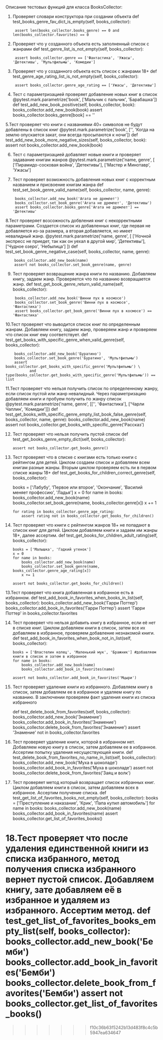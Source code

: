 Описание тестовых функций для класса BooksCollector:


1. Проверяет словари конструктора при создании объекта
    def test_books_genre_fav_dict_is_empty(self, books_collector):

        assert len(books_collector.books_genre) == 0 and len(books_collector.favorites) == 0

2. Проверяет что у созданного объекта есть заполненный список с жанрами
    def test_genre_list_is_not_empty(self, books_collector):

        assert books_collector.genre == ['Фантастика', 'Ужасы', 'Детективы', 'Мультфильмы', 'Комедии']

3. Проверяет что у созданного объекта есть список с жанрами 18+
    def test_genre_age_rating_list_is_not_empty(self, books_collector):

        assert books_collector.genre_age_rating == ['Ужасы', 'Детективы']  

4. Тест с параметризацией проверяет добавление новых книг в список
    @pytest.mark.parametrize('book', ['Мальчик с пальчик', 'Барабашка'])
    def test_add_new_book_positive(self, books_collector, book):
        books_collector.add_new_book(book)
        assert books_collector.books_genre[book] == ''

5.Тест проверяет что книги с названиями 40+ символов не будут добавлены в список книг
    @pytest.mark.parametrize('book', ['', 'Когда на землю опускается закат, они всегда просыпаются к ночи'])
    def test_add_new_book_more_negative_sizes(self, books_collector, book):
        assert not books_collector.add_new_book(book)

6. Тест с параметризацией добавляет новые книги и проверяет задавание книгам жанров
    @pytest.mark.parametrize('name, genre', [
        ['Пирамидо-сосковая война', 'Детективы'],
        ['Мастер и Минотавр', 'Ужасы']

7. Тест проверяет возможность добавления новых книг с корректным названием и присвоение книгам жанра
    def test_set_book_genre_valid_name(self, books_collector, name, genre):

        books_collector.add_new_book('Агата не дремлет')
        books_collector.set_book_genre('Агата не дремлет', 'Детективы')
        assert books_collector.books_genre['Агата не дремлет'] == 'Детективы'

8.Тест проверяет возсожность добвления книг с некорректными параметрами. Создается список из добавленных книг, где первая не добавляется из-за размера, а вторая добавляется, но имеет невалидный жанр.
    @pytest.mark.parametrize('name, genre', [
        ['Ночной экспресс не приедет, так как он уехал в другой мир', 'Детективы'],
        ['Чудное озеро', 'Небылица']
    ])
    def test_set_book_genre_negative_case(self, books_collector, name, genre):

        books_collector.add_new_book(name)
        assert not books_collector.set_book_genre(name, genre)

9. Тест проверяет возвращение жанра книги по названию. Добавляем книгу, задаем жанр. Проверяется что по названию возвращается жанр.
    def test_get_book_genre_return_valid_name(self, books_collector):

        books_collector.add_new_book('Винни пух в космосе')
        books_collector.set_book_genre('Винни пух в космосе', 'Фантастика')
        assert books_collector.get_book_genre('Винни пух в космосе') == 'Фантастика'

10.Тест проверяет что выводится список книг по определенным жанрам. Добавляем книгу, задаем жанр, проверяем жанр и проверяем что список книг ему соответствует.
    def test_get_books_with_specific_genre_when_valid_genre(self, books_collector):

        books_collector.add_new_book('Буратино')
        books_collector.set_book_genre('Буратино', 'Мультфильмы')
        assert books_collector.get_books_with_specific_genre('Мультфильмы') \
               and type(books_collector.get_books_with_specific_genre('Мультфильмы')) == list


11.Тест проверяет что нельзя получить список по определенному жанру, если список пустой или жанр невалидный. Через параметризацию добавляем книги и пробуем получить по жанру список
    @pytest.mark.parametrize('name, genre', [['', 'Фантастика'], ['Чарли Чаплин', 'Комедии']]) 
    def test_get_books_with_specific_genre_empty_list_book_false_genre(self, books_collector, name, genre):
        books_collector.add_new_book(name)
        assert not books_collector.get_books_with_specific_genre('Рассказ')

12. Тест проверяет что нельзя получить пустой список
    def test_get_books_genre_empty_dict(self, books_collector):

        assert not books_collector.get_books_genre()

13. Тест проверяет что в списке с книгами есть только книги с рейтингом для детей. Циклом создаем список и добавляем всем книгам разные жанры. Вторым циклом проверяем есть ли в первом списке жанры 18+
    def test_get_books_for_children_correct_genre(self, books_collector):

       books = ['Лабубу', 'Первое или второе', 'Окончание', 'Василий меняет профессию', 'Ладья']
        x = 0
        for name in books:
            books_collector.add_new_book(name)
            books_collector.set_book_genre(name, books_collector.genre[x])
            x += 1

        for rating in books_collector.genre_age_rating:
            assert rating not in books_collector.get_books_for_children()

14. Тест проверяет что книги с рейтингом жанров 18+ не попадают в список книг для детей. Циклом добавляем книги и задаем им жанры 18+, далее ассертим.
    def test_get_books_for_children_adult_rating(self, books_collector):

        books = ['Малышка', 'Гадкий утенок']
        x = 0
        for name in books:
            books_collector.add_new_book(name)
            books_collector.set_book_genre(name, books_collector.genre_age_rating[x])
            x += 1

        assert not books_collector.get_books_for_children()

13.Тест проверяет что книга добавленная в избранное есть в избранном. 
def test_add_book_in_favorites_when_books_in_list(self, books_collector):
        books_collector.add_new_book('Гарри Поттер')
        books_collector.add_book_in_favorites('Гарри Поттер')
        assert 'Гарри Поттер' in books_collector.favorites

14. Тест проверяет что нельзя добавить книгу в избранное, если её нет в списке книг. Циклом добавляем книги в список, затем все их добавляем в избранное, проверяем добавление незнакомой книги.
    def test_add_book_in_favorites_when_book_not_in_list(self, books_collector):

        books = ['Властелин колец', 'Маленький мук', 'Бражник'] #добавляем книги в список и затем в избранное
        for name in books:
            books_collector.add_new_book(name)
            books_collector.add_book_in_favorites(name)

        assert not books_collector.add_book_in_favorites('Мцыри')

15. Тест проверяет удаление книги из избранного. Добавляем книгу в список, затем добавляем ее в избранное и удаляем книгу по названию. В заключении проверяем факт удаления книги из списка избранного
    
       def test_delete_book_from_favorites(self, books_collector):
        books_collector.add_new_book('Знамение')
        books_collector.add_book_in_favorites('Знамение')
        books_collector.delete_book_from_favorites('Знамение')
        assert 'Знамение' not in books_collector.favorites

16. Тест проверяет удаление книги, которой в избранном нет. Добавляем новую книгу в список, затем добавляем ее в избранное. Ассертим попытку удаления несуществующей книги.
       def test_delete_book_from_favorites_no_name_in_list(self, books_collector): 
        books_collector.add_new_book('Муха в шоколаде')
        books_collector.add_book_in_favorites('Муха в шоколаде')
        assert not books_collector.delete_book_from_favorites('Заяц и волк')


17. Тест проверяет метод который возвращает список избранных книг. Циклом добавляем книги в список, затем добавляем всех в избранное. Ассертим получение списка.
    def test_get_list_of_favorites_books_not_empty(self, books_collector):
       books = ['Преступление и наказание', 'Крик', 'Папа купил автомобиль']
        for name in books:
            books_collector.add_new_book(name)
            books_collector.add_book_in_favorites(name)
        assert books_collector.get_list_of_favorites_books()

18.Тест проверяет что после удаления единственной книги из списка избранного, метод получения списка избранного вернет пустой список. Добавляем книгу, зате добавляем её в избранное и удаляем из избранного. Ассертим метод.
        def test_get_list_of_favorites_books_empty_list(self, books_collector):
        books_collector.add_new_book('Бемби')
        books_collector.add_book_in_favorites('Бемби')
        books_collector.delete_book_from_favorites('Бемби')
        assert not books_collector.get_list_of_favorites_books()
=======

>>>>>>> f10c36b63f5242b13d483f8c4c5b5947ea634647

